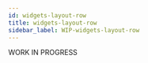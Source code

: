 ```yaml
---
id: widgets-layout-row
title: widgets-layout-row
sidebar_label: WIP-widgets-layout-row
---
```



WORK IN PROGRESS
        
